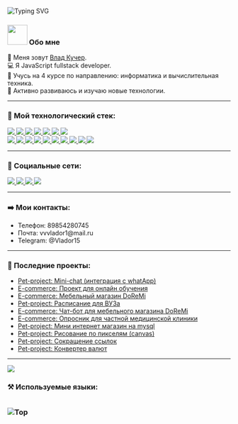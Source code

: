 ![Typing SVG](https://readme-typing-svg.herokuapp.com?color=%2336BCF7&lines=Добро+пожаловать!) 

<h3>
 <img src="https://github.com/TheDudeThatCode/TheDudeThatCode/blob/master/Assets/Developer.gif" width="45px"> Обо мне  
</h3> 

👨 Меня зовут <a href="https://vk.com/c_o_d_e_r" target="_blank">Влад Кучер</a>.  
💻 Я JavaScript fullstack developer.   
💼 Учусь на 4 курсе по направлению: информатика и вычислительная техника.   
 🚀 Активно развиваюсь и изучаю новые технологии.  
<hr>

<h3>🔧 Мой технологический стек: </h3>
<p>
  <a href="https://html.com/" target="_blank">
    <img src="https://img.shields.io/badge/HTML-E34F26?style=for-the-badge&logo=HTML5&logoColor=white">
  </a>
  <a href="https://www.w3schools.com/css/" target="_blank">
    <img src="https://img.shields.io/badge/CSS-1572B6?style=for-the-badge&logo=CSS3&logoColor=white">
  </a>
  <a href="https://www.javascript.com/" target="_blank">
    <img src="https://img.shields.io/badge/JavaScript-323330?style=for-the-badge&logo=javascript&logoColor=F7DF1E">
  </a>
  <a href="https://nodejs.org/en/" target="_blank">
    <img src="https://img.shields.io/badge/NODE.JS-339933?style=for-the-badge&logo=Node.js&logoColor=white">
  </a>
  <a href="https://www.json.org/json-en.html" target="_blank">
    <img src="https://img.shields.io/badge/JSON-000000?style=for-the-badge&logo=JSON&logoColor=white">
  </a> 
  <a href="https://code.visualstudio.com/" target="_blank">
    <img src="https://img.shields.io/badge/VS%20Code-007ACC?&style=for-the-badge&logo=visual-studio-code&logoColor=white">
  </a>
  <a href="https://www.google.com/intl/en_in/chrome/" target="_blank">
    <img src="https://img.shields.io/badge/google%20chrome-4285F4?&style=for-the-badge&logo=google%20chrome&logoColor=white">
  </a>
  <br>
  <a href="https://socket.io/" target="_blank">
    <img src="https://img.shields.io/badge/socket.io-12976e?&style=for-the-badge&logo=socket.io&logoColor=white">
  </a> 
  <a href="https://expressjs.com/" target="_blank">
    <img src="https://img.shields.io/badge/express.js-000000?&style=for-the-badge&logo=Express&logoColor=white">
  </a>
  <a href="https://www.mongodb.com/" target="_blank">
    <img src="https://img.shields.io/badge/mongodb-3a7c4a.svg?&style=for-the-badge&logo=mongodb&logoColor=white">
  </a> 
  <a href="https://reactjs.org/" target="_blank">
    <img src="https://img.shields.io/badge/react-007AFF.svg?&style=for-the-badge&logo=react&logoColor=white">
  </a> 
  <a href="https://mobx.js.org/README.html" target="_blank">
    <img src="https://img.shields.io/badge/redux-7632BC.svg?&style=for-the-badge&logo=redux&logoColor=white">
  </a> 
  <a href="https://redux.js.org/" target="_blank">
    <img src="https://img.shields.io/badge/mobx-DC5C12.svg?&style=for-the-badge&logo=mobx&logoColor=white">
  </a> 
  <a href="https://www.atlassian.com/ru/software/jira" target="_blank">
    <img src="https://img.shields.io/badge/jira-023071.svg?&style=for-the-badge&logo=jira-software&logoColor=white">
  </a> 
  <a href="https://www.atlassian.com/software/confluence" target="_blank">
    <img src="https://img.shields.io/badge/confluence-005CE8.svg?&style=for-the-badge&logo=confluence&logoColor=white">
  </a>  
  <a href="https://github.com/" target="_blank">
    <img src="https://img.shields.io/badge/git-E44622.svg?&style=for-the-badge&logo=git&logoColor=white">
  </a> 
  <a href="https://www.docker.com/" target="_blank">
    <img src="https://img.shields.io/badge/docker-008BD9.svg?&style=for-the-badge&logo=docker&logoColor=white">
  </a>   
</p>
<hr>

<h3> 🤝 Социальные сети: </h3>
<p>
  <a href="https://t.me/Vlador15" target="_blank">
    <img src="https://img.shields.io/badge/telegram-008BD9.svg?&style=for-the-badge&logo=telegram&logoColor=white">
  </a> 
  <a href="https://vk.com/c_o_d_e_r" target="_blank">
    <img src="https://img.shields.io/badge/vk-146bc2?&style=for-the-badge&logo=vk&logoColor=white">
  </a>
  <a href="https://wa.me/79854280745" target="_blank">
    <img src="https://img.shields.io/badge/WhatsApp-12976e?&style=for-the-badge&logo=whatsapp&logoColor=white">
  </a>
  <a href="mailto:vvvlador1@mail.ru" target="_blank">
    <img src="https://img.shields.io/badge/mail.ru-005ff9?&style=for-the-badge&logo=mail.ru&logoColor=white">
  </a> 
</p>
<hr>

<h3> ➡️ Мои контакты: </h3>
<ul>
 <li>Телефон: 89854280745</li>
 <li>Почта: vvvlador1@mail.ru</li> 
 <li>Telegram: @Vlador15</li>
</ul>
<hr>

<h3> 📕 Последние проекты: </h3>
<ul>
 <li>
  <a href="https://github.com/Vlador15/whatsAppChat" target="_blank">Pet-project: Mini-chat (интеграция с whatApp)</a>
 </li>
 <li>
  <a href="https://github.com/Vlador15/learning-project" target="_blank">E-commerce: Проект для онлайн обучения</a>
 </li>
 <li>
  <a href="https://github.com/Vlador15/shop-doremi" target="_blank">E-commerce: Мебельный магазин DoReMi</a>
 </li>
 <li>
  <a href="https://github.com/Vlador15/timetable" target="_blank">Pet-project: Расписание для ВУЗа</a> 
 </li>
 <li>
  <a href="https://github.com/Vlador15/vk-chat-bot-for-doremi" target="_blank">E-commerce: Чат-бот для мебельного магазина DoReMi</a>
 </li>
 <li>
  <a href="https://github.com/Vlador15/med-quiz" target="_blank">E-commerce: Опросник для частной медицинской клиники</a>
 </li> 
 <li>
  <a href="https://github.com/Vlador15/mini-shop-mysql" target="_blank">Pet-project: Мини интернет магазин на mysql</a> 
 </li>
 <li>
  <a href="https://github.com/Vlador15/pixel" target="_blank">Pet-project: Рисование по пикселям (canvas)</a> 
 </li>
 <li>
  <a href="https://github.com/Vlador15/short-url" target="_blank">Pet-project: Сокращение ссылок</a>
 </li>
 <li>
  <a href="https://github.com/Vlador15/currency-converter" target="_blank">Pet-project: Конвертер валют</a>
 </li>
</ul>
<hr>

![](https://komarev.com/ghpvc/?username=vlador15&color=blueviolet)
 
<h3> ⚒ Используемые языки: </3>   
<br>
<br>
 
![Top](https://github-readme-stats.vercel.app/api/top-langs/?username=vlador15&layout=compact)  
